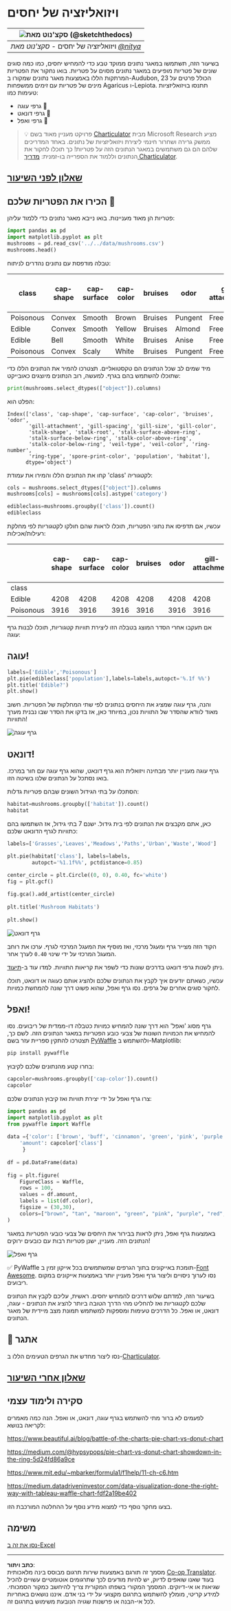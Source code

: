 <!--
CO_OP_TRANSLATOR_METADATA:
{
  "original_hash": "af6a12015c6e250e500b570a9fa42593",
  "translation_date": "2025-08-28T15:37:51+00:00",
  "source_file": "3-Data-Visualization/11-visualization-proportions/README.md",
  "language_code": "he"
}
-->
# ויזואליזציה של יחסים

|![סקצ'נוט מאת [(@sketchthedocs)](https://sketchthedocs.dev)](../../sketchnotes/11-Visualizing-Proportions.png)|
|:---:|
|ויזואליזציה של יחסים - _סקצ'נוט מאת [@nitya](https://twitter.com/nitya)_ |

בשיעור הזה, תשתמשו במאגר נתונים ממוקד טבע כדי להמחיש יחסים, כמו כמה סוגים שונים של פטריות מופיעים במאגר נתונים מסוים על פטריות. בואו נחקור את הפטריות המרתקות הללו באמצעות מאגר נתונים שמקורו ב-Audubon, הכולל פרטים על 23 מינים של פטריות עם זימים ממשפחות Agaricus ו-Lepiota. תתנסו בויזואליזציות טעימות כמו:

- גרפי עוגה 🥧  
- גרפי דונאט 🍩  
- גרפי ואפל 🧇  

> 💡 פרויקט מעניין מאוד בשם [Charticulator](https://charticulator.com) מבית Microsoft Research מציע ממשק גרירה ושחרור חינמי ליצירת ויזואליזציות של נתונים. באחד המדריכים שלהם הם גם משתמשים במאגר הנתונים הזה על פטריות! כך תוכלו לחקור את הנתונים וללמוד את הספרייה בו-זמנית: [מדריך Charticulator](https://charticulator.com/tutorials/tutorial4.html).

## [שאלון לפני השיעור](https://purple-hill-04aebfb03.1.azurestaticapps.net/quiz/20)

## הכירו את הפטריות שלכם 🍄

פטריות הן מאוד מעניינות. בואו נייבא מאגר נתונים כדי ללמוד עליהן:

```python
import pandas as pd
import matplotlib.pyplot as plt
mushrooms = pd.read_csv('../../data/mushrooms.csv')
mushrooms.head()
```  
טבלה מודפסת עם נתונים נהדרים לניתוח:

| class     | cap-shape | cap-surface | cap-color | bruises | odor    | gill-attachment | gill-spacing | gill-size | gill-color | stalk-shape | stalk-root | stalk-surface-above-ring | stalk-surface-below-ring | stalk-color-above-ring | stalk-color-below-ring | veil-type | veil-color | ring-number | ring-type | spore-print-color | population | habitat |
| --------- | --------- | ----------- | --------- | ------- | ------- | --------------- | ------------ | --------- | ---------- | ----------- | ---------- | ------------------------ | ------------------------ | ---------------------- | ---------------------- | --------- | ---------- | ----------- | --------- | ----------------- | ---------- | ------- |
| Poisonous | Convex    | Smooth      | Brown     | Bruises | Pungent | Free            | Close        | Narrow    | Black      | Enlarging   | Equal      | Smooth                   | Smooth                   | White                  | White                  | Partial   | White      | One         | Pendant   | Black             | Scattered  | Urban   |
| Edible    | Convex    | Smooth      | Yellow    | Bruises | Almond  | Free            | Close        | Broad     | Black      | Enlarging   | Club       | Smooth                   | Smooth                   | White                  | White                  | Partial   | White      | One         | Pendant   | Brown             | Numerous   | Grasses |
| Edible    | Bell      | Smooth      | White     | Bruises | Anise   | Free            | Close        | Broad     | Brown      | Enlarging   | Club       | Smooth                   | Smooth                   | White                  | White                  | Partial   | White      | One         | Pendant   | Brown             | Numerous   | Meadows |
| Poisonous | Convex    | Scaly       | White     | Bruises | Pungent | Free            | Close        | Narrow    | Brown      | Enlarging   | Equal      | Smooth                   | Smooth                   | White                  | White                  | Partial   | White      | One         | Pendant   | Black             | Scattered  | Urban   |

מיד שמים לב שכל הנתונים הם טקסטואליים. תצטרכו להמיר את הנתונים הללו כדי שתוכלו להשתמש בהם בגרף. למעשה, רוב הנתונים מיוצגים כאובייקט:

```python
print(mushrooms.select_dtypes(["object"]).columns)
```  

הפלט הוא:

```output
Index(['class', 'cap-shape', 'cap-surface', 'cap-color', 'bruises', 'odor',
       'gill-attachment', 'gill-spacing', 'gill-size', 'gill-color',
       'stalk-shape', 'stalk-root', 'stalk-surface-above-ring',
       'stalk-surface-below-ring', 'stalk-color-above-ring',
       'stalk-color-below-ring', 'veil-type', 'veil-color', 'ring-number',
       'ring-type', 'spore-print-color', 'population', 'habitat'],
      dtype='object')
```  
קחו את הנתונים הללו והמירו את עמודת 'class' לקטגוריה:

```python
cols = mushrooms.select_dtypes(["object"]).columns
mushrooms[cols] = mushrooms[cols].astype('category')
```  

```python
edibleclass=mushrooms.groupby(['class']).count()
edibleclass
```  

עכשיו, אם תדפיסו את נתוני הפטריות, תוכלו לראות שהם חולקו לקטגוריות לפי מחלקת רעילות/אכילות:

|           | cap-shape | cap-surface | cap-color | bruises | odor | gill-attachment | gill-spacing | gill-size | gill-color | stalk-shape | ... | stalk-surface-below-ring | stalk-color-above-ring | stalk-color-below-ring | veil-type | veil-color | ring-number | ring-type | spore-print-color | population | habitat |
| --------- | --------- | ----------- | --------- | ------- | ---- | --------------- | ------------ | --------- | ---------- | ----------- | --- | ------------------------ | ---------------------- | ---------------------- | --------- | ---------- | ----------- | --------- | ----------------- | ---------- | ------- |
| class     |           |             |           |         |      |                 |              |           |            |             |     |                          |                        |                        |           |            |             |           |                   |            |         |
| Edible    | 4208      | 4208        | 4208      | 4208    | 4208 | 4208            | 4208         | 4208      | 4208       | 4208        | ... | 4208                     | 4208                   | 4208                   | 4208      | 4208       | 4208        | 4208      | 4208              | 4208       | 4208    |
| Poisonous | 3916      | 3916        | 3916      | 3916    | 3916 | 3916            | 3916         | 3916      | 3916       | 3916        | ... | 3916                     | 3916                   | 3916                   | 3916      | 3916       | 3916        | 3916      | 3916              | 3916       | 3916    |

אם תעקבו אחרי הסדר המוצג בטבלה הזו ליצירת תוויות קטגוריות, תוכלו לבנות גרף עוגה:

## עוגה!

```python
labels=['Edible','Poisonous']
plt.pie(edibleclass['population'],labels=labels,autopct='%.1f %%')
plt.title('Edible?')
plt.show()
```  
והנה, גרף עוגה שמציג את היחסים בנתונים לפי שתי המחלקות של הפטריות. חשוב מאוד לוודא שהסדר של התוויות נכון, במיוחד כאן, אז בדקו את הסדר שבו נבנית מערך התוויות!

![גרף עוגה](../../../../translated_images/pie1-wb.e201f2fcc335413143ce37650fb7f5f0bb21358e7823a327ed8644dfb84be9db.he.png)

## דונאט!

גרף עוגה מעניין יותר מבחינה ויזואלית הוא גרף דונאט, שהוא גרף עוגה עם חור במרכז. בואו נסתכל על הנתונים שלנו בשיטה הזו.

הסתכלו על בתי הגידול השונים שבהם פטריות גדלות:

```python
habitat=mushrooms.groupby(['habitat']).count()
habitat
```  
כאן, אתם מקבצים את הנתונים לפי בית גידול. ישנם 7 בתי גידול, אז השתמשו בהם כתוויות לגרף הדונאט שלכם:

```python
labels=['Grasses','Leaves','Meadows','Paths','Urban','Waste','Wood']

plt.pie(habitat['class'], labels=labels,
        autopct='%1.1f%%', pctdistance=0.85)
  
center_circle = plt.Circle((0, 0), 0.40, fc='white')
fig = plt.gcf()

fig.gca().add_artist(center_circle)
  
plt.title('Mushroom Habitats')
  
plt.show()
```  

![גרף דונאט](../../../../translated_images/donut-wb.be3c12a22712302b5d10c40014d5389d4a1ae4412fe1655b3cf4af57b64f799a.he.png)

הקוד הזה מצייר גרף ומעגל מרכזי, ואז מוסיף את המעגל המרכזי לגרף. ערכו את רוחב המעגל המרכזי על ידי שינוי `0.40` לערך אחר.

ניתן לשנות גרפי דונאט בדרכים שונות כדי לשפר את קריאות התוויות. למדו עוד ב-[תיעוד](https://matplotlib.org/stable/gallery/pie_and_polar_charts/pie_and_donut_labels.html?highlight=donut).

עכשיו, כשאתם יודעים איך לקבץ את הנתונים שלכם ולהציג אותם כעוגה או דונאט, תוכלו לחקור סוגים אחרים של גרפים. נסו גרף ואפל, שהוא פשוט דרך שונה להמחשת כמויות.

## ואפל!

גרף מסוג 'ואפל' הוא דרך שונה להמחיש כמויות כטבלה דו-ממדית של ריבועים. נסו להמחיש את הכמויות השונות של צבעי כובע הפטריות במאגר הנתונים הזה. לשם כך, תצטרכו להתקין ספריית עזר בשם [PyWaffle](https://pypi.org/project/pywaffle/) ולהשתמש ב-Matplotlib:

```python
pip install pywaffle
```  

בחרו קטע מהנתונים שלכם לקיבוץ:

```python
capcolor=mushrooms.groupby(['cap-color']).count()
capcolor
```  

צרו גרף ואפל על ידי יצירת תוויות ואז קיבוץ הנתונים שלכם:

```python
import pandas as pd
import matplotlib.pyplot as plt
from pywaffle import Waffle
  
data ={'color': ['brown', 'buff', 'cinnamon', 'green', 'pink', 'purple', 'red', 'white', 'yellow'],
    'amount': capcolor['class']
     }
  
df = pd.DataFrame(data)
  
fig = plt.figure(
    FigureClass = Waffle,
    rows = 100,
    values = df.amount,
    labels = list(df.color),
    figsize = (30,30),
    colors=["brown", "tan", "maroon", "green", "pink", "purple", "red", "whitesmoke", "yellow"],
)
```  

באמצעות גרף ואפל, ניתן לראות בבירור את היחסים של צבעי כובעי הפטריות במאגר הנתונים הזה. מעניין, ישנן פטריות רבות עם כובעים ירוקים!

![גרף ואפל](../../../../translated_images/waffle.5455dbae4ccf17d53bb40ff0a657ecef7b8aa967e27a19cc96325bd81598f65e.he.png)

✅ PyWaffle תומכת באייקונים בתוך הגרפים שמשתמשים בכל אייקון זמין ב-[Font Awesome](https://fontawesome.com/). נסו לערוך ניסויים וליצור גרף ואפל מעניין יותר באמצעות אייקונים במקום ריבועים.

בשיעור הזה, למדתם שלוש דרכים להמחיש יחסים. ראשית, עליכם לקבץ את הנתונים שלכם לקטגוריות ואז להחליט מהי הדרך הטובה ביותר להציג את הנתונים - עוגה, דונאט, או ואפל. כל הדרכים טעימות ומספקות למשתמש תמונת מצב מיידית של מאגר הנתונים.

## 🚀 אתגר

נסו ליצור מחדש את הגרפים הטעימים הללו ב-[Charticulator](https://charticulator.com).  
## [שאלון אחרי השיעור](https://purple-hill-04aebfb03.1.azurestaticapps.net/quiz/21)

## סקירה ולימוד עצמי

לפעמים לא ברור מתי להשתמש בגרף עוגה, דונאט, או ואפל. הנה כמה מאמרים לקריאה בנושא:

https://www.beautiful.ai/blog/battle-of-the-charts-pie-chart-vs-donut-chart  

https://medium.com/@hypsypops/pie-chart-vs-donut-chart-showdown-in-the-ring-5d24fd86a9ce  

https://www.mit.edu/~mbarker/formula1/f1help/11-ch-c6.htm  

https://medium.datadriveninvestor.com/data-visualization-done-the-right-way-with-tableau-waffle-chart-fdf2a19be402  

בצעו מחקר נוסף כדי למצוא מידע נוסף על ההחלטה המורכבת הזו.

## משימה

[נסו את זה ב-Excel](assignment.md)  

---

**כתב ויתור**:  
מסמך זה תורגם באמצעות שירות תרגום מבוסס בינה מלאכותית [Co-op Translator](https://github.com/Azure/co-op-translator). בעוד שאנו שואפים לדיוק, יש להיות מודעים לכך שתרגומים אוטומטיים עשויים להכיל שגיאות או אי-דיוקים. המסמך המקורי בשפתו המקורית צריך להיחשב כמקור הסמכותי. למידע קריטי, מומלץ להשתמש בתרגום מקצועי על ידי בני אדם. איננו נושאים באחריות לכל אי-הבנה או פרשנות שגויה הנובעת משימוש בתרגום זה.